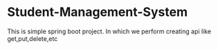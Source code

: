 # Student-Management-System
This is simple spring boot project. In which we perform creating api like get,put,delete,etc
